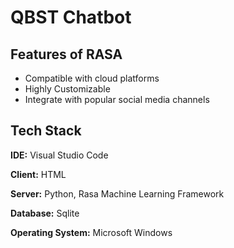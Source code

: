 
# QBST Chatbot

## Features of RASA
- Compatible with cloud platforms
- Highly Customizable
- Integrate with popular social media channels

## Tech Stack
**IDE:** Visual Studio Code

**Client:** HTML

**Server:** Python, Rasa Machine Learning Framework

**Database:** Sqlite

**Operating System:** Microsoft Windows

